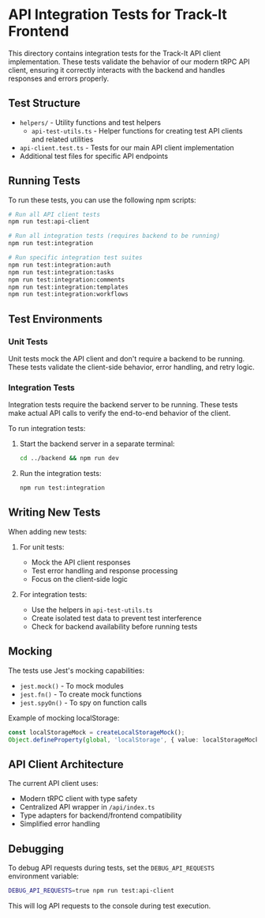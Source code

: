 # API Integration Tests for Track-It Frontend

This directory contains integration tests for the Track-It API client implementation. These tests validate the behavior of our modern tRPC API client, ensuring it correctly interacts with the backend and handles responses and errors properly.

## Test Structure

- `helpers/` - Utility functions and test helpers
  - `api-test-utils.ts` - Helper functions for creating test API clients and related utilities
- `api-client.test.ts` - Tests for our main API client implementation
- Additional test files for specific API endpoints

## Running Tests

To run these tests, you can use the following npm scripts:

```bash
# Run all API client tests
npm run test:api-client

# Run all integration tests (requires backend to be running)
npm run test:integration

# Run specific integration test suites
npm run test:integration:auth
npm run test:integration:tasks
npm run test:integration:comments
npm run test:integration:templates
npm run test:integration:workflows
```

## Test Environments

### Unit Tests

Unit tests mock the API client and don't require a backend to be running. These tests validate the client-side behavior, error handling, and retry logic.

### Integration Tests

Integration tests require the backend server to be running. These tests make actual API calls to verify the end-to-end behavior of the client.

To run integration tests:

1. Start the backend server in a separate terminal:
   ```bash
   cd ../backend && npm run dev
   ```

2. Run the integration tests:
   ```bash
   npm run test:integration
   ```

## Writing New Tests

When adding new tests:

1. For unit tests:
   - Mock the API client responses
   - Test error handling and response processing
   - Focus on the client-side logic

2. For integration tests:
   - Use the helpers in `api-test-utils.ts`
   - Create isolated test data to prevent test interference
   - Check for backend availability before running tests

## Mocking

The tests use Jest's mocking capabilities:

- `jest.mock()` - To mock modules
- `jest.fn()` - To create mock functions
- `jest.spyOn()` - To spy on function calls

Example of mocking localStorage:

```typescript
const localStorageMock = createLocalStorageMock();
Object.defineProperty(global, 'localStorage', { value: localStorageMock });
```

## API Client Architecture

The current API client uses:
- Modern tRPC client with type safety
- Centralized API wrapper in `/api/index.ts`
- Type adapters for backend/frontend compatibility
- Simplified error handling

## Debugging

To debug API requests during tests, set the `DEBUG_API_REQUESTS` environment variable:

```bash
DEBUG_API_REQUESTS=true npm run test:api-client
```

This will log API requests to the console during test execution.